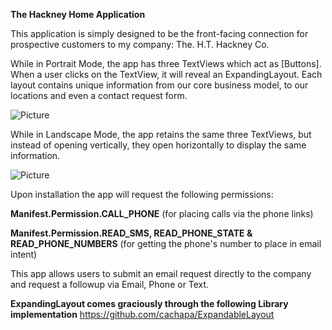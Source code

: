 **The Hackney Home Application**

This application is simply designed to be the front-facing connection for prospective customers to my company: The. H.T. Hackney Co.


While in Portrait Mode, the app has three TextViews which act as [Buttons]. When a user clicks on the TextView, it will reveal an ExpandingLayout. Each layout contains unique information from our core business model, to our locations and even a contact request form. 

![Picture](drawable/Portrait.gif)

While in Landscape Mode, the app retains the same three TextViews, but instead of opening vertically, they open horizontally to display the same information. 

![Picture](drawable/Landscape.gif)


Upon installation the app will request the following permissions:

**Manifest.Permission.CALL_PHONE** (for placing calls via the phone links)

**Manifest.Permission.READ_SMS, READ_PHONE_STATE & READ_PHONE_NUMBERS** (for getting the phone's number to place in email intent)


This app allows users to submit an email request directly to the company and request a followup via Email, Phone or Text.


**ExpandingLayout comes graciously through the following Library implementation**
https://github.com/cachapa/ExpandableLayout
